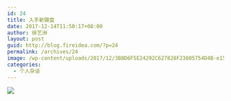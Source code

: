 ```yaml
---
id: 24
title: 入手新键盘
date: 2017-12-14T11:50:17+08:00
author: 徐艺洲
layout: post
guid: http://blog.fireidea.com/?p=24
permalink: /archives/24
image: /wp-content/uploads/2017/12/3B8D6F5E24292C627828F23805754D4B-e1513227223683-825x510.jpg
categories:
  - 个人杂谈
---
```



![](http://www.fireidea.com/wp-content/uploads/2017/12/3B8D6F5E24292C627828F23805754D4B-e1513227223683-300x225.jpg)